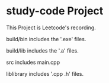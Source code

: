 # study-code Project
This Project is Leetcode's recording.

build/bin includes the '.exe' files.

build/lib includes the '.a' files.

src includes main.cpp

liblibrary includes '.cpp .h' files.
